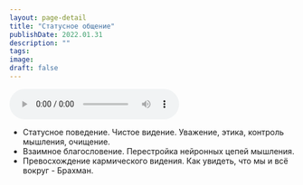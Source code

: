 ```yaml
---
layout: page-detail
title: "Статусное общение"
publishDate: 2022.01.31
description: ""
tags:
image:
draft: false
---
```


<audio title="2022.01.31 - Статусное общение.mp3" src="https://filer-api.advayta.org/v1.0/public/files/73715" controls=""></audio>

* Статусное поведение. Чистое видение. Уважение, этика, контроль мышления, очищение.
* Взаимное благословение. Перестройка нейронных цепей мышления.
* Превосхождение кармического видения. Как увидеть, что мы и всё вокруг - Брахман.

  
